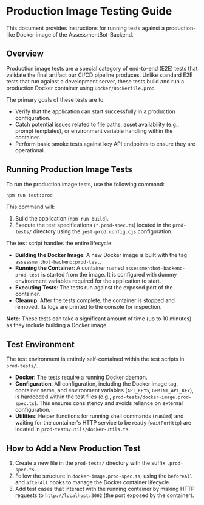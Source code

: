 # Production Image Testing Guide

This document provides instructions for running tests against a production-like Docker image of the AssessmentBot-Backend.

## Overview

Production image tests are a special category of end-to-end (E2E) tests that validate the final artifact our CI/CD pipeline produces. Unlike standard E2E tests that run against a development server, these tests build and run a production Docker container using `Docker/Dockerfile.prod`.

The primary goals of these tests are to:

- Verify that the application can start successfully in a production configuration.
- Catch potential issues related to file paths, asset availability (e.g., prompt templates), or environment variable handling within the container.
- Perform basic smoke tests against key API endpoints to ensure they are operational.

## Running Production Image Tests

To run the production image tests, use the following command:

```bash
npm run test:prod
```

This command will:

1.  Build the application (`npm run build`).
2.  Execute the test specifications (`*.prod-spec.ts`) located in the `prod-tests/` directory using the `jest-prod.config.cjs` configuration.

The test script handles the entire lifecycle:

- **Building the Docker Image**: A new Docker image is built with the tag `assessmentbot-backend:prod-test`.
- **Running the Container**: A container named `assessmentbot-backend-prod-test` is started from the image. It is configured with dummy environment variables required for the application to start.
- **Executing Tests**: The tests run against the exposed port of the container.
- **Cleanup**: After the tests complete, the container is stopped and removed. Its logs are printed to the console for inspection.

**Note**: These tests can take a significant amount of time (up to 10 minutes) as they include building a Docker image.

## Test Environment

The test environment is entirely self-contained within the test scripts in `prod-tests/`.

- **Docker**: The tests require a running Docker daemon.
- **Configuration**: All configuration, including the Docker image tag, container name, and environment variables (`API_KEYS`, `GEMINI_API_KEY`), is hardcoded within the test files (e.g., `prod-tests/docker-image.prod-spec.ts`). This ensures consistency and avoids reliance on external configuration.
- **Utilities**: Helper functions for running shell commands (`runCmd`) and waiting for the container's HTTP service to be ready (`waitForHttp`) are located in `prod-tests/utils/docker-utils.ts`.

## How to Add a New Production Test

1.  Create a new file in the `prod-tests/` directory with the suffix `.prod-spec.ts`.
2.  Follow the structure in `docker-image.prod-spec.ts`, using the `beforeAll` and `afterAll` hooks to manage the Docker container lifecycle.
3.  Add test cases that interact with the running container by making HTTP requests to `http://localhost:3002` (the port exposed by the container).
